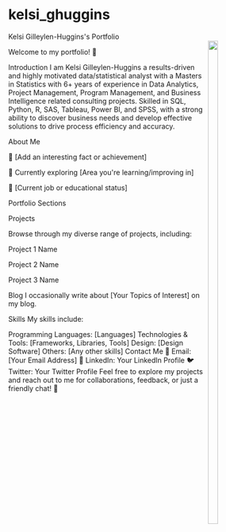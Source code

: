 # kelsi_ghuggins

Kelsi Gilleylen-Huggins's Portfolio   
                                                                                <img src="https://github.com/kgh002/kelsi_ghuggins/assets/153667190/dfc48694-29be-466b-b834-f8eecbcda6d9" align="right" width=20% height=50%>



                                                                                
Welcome to my portfolio! 👋



Introduction
I am Kelsi Gilleylen-Huggins a results-driven and highly motivated data/statistical analyst with a Masters in Statistics with 6+ years of experience in Data Analytics, Project Management, Program Management, and Business Intelligence related consulting projects. Skilled in SQL, Python, R, SAS, Tableau, Power BI, and SPSS, with a strong ability to discover business needs and develop effective solutions to drive process efficiency and accuracy. 


About Me

🌟 [Add an interesting fact or achievement]

🌱 Currently exploring [Area you're learning/improving in]

💼 [Current job or educational status]

Portfolio Sections


Projects

Browse through my diverse range of projects, including:

Project 1 Name

Project 2 Name

Project 3 Name


Blog
I occasionally write about [Your Topics of Interest] on my blog.

Skills
My skills include:

Programming Languages: [Languages]
Technologies & Tools: [Frameworks, Libraries, Tools]
Design: [Design Software]
Others: [Any other skills]
Contact Me
📧 Email: [Your Email Address]
🔗 LinkedIn: Your LinkedIn Profile
🐦 Twitter: Your Twitter Profile
Feel free to explore my projects and reach out to me for collaborations, feedback, or just a friendly chat! 🚀

